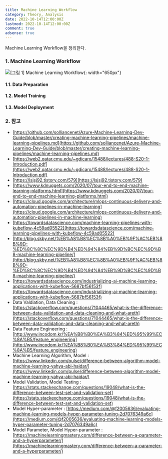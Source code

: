 ```yaml
---
title: Machine Learning Workflow
category: Theory, Analysis
date: 2022-10-14T12:00:00Z
lastmod: 2022-10-14T12:00:00Z
comment: true
adsense: true
---
```


Machine Learning Workflow을 정리한다.

### 1. Machine Learning Workflow

![[그림 1] Machine Learning Workflow]({{site.baseurl}}/images/theory_analysis/Machine_Learning_Workflow/Machine_Learning_Workflow.PNG){: width="650px"}

#### 1.1. Data Preparation

#### 1.2. Model Training

#### 1.3. Model Deployment

### 2. 참고

* [https://github.com/solliancenet/Azure-Machine-Learning-Dev-Guide/blob/master/creating-machine-learning-pipelines/machine-learning-pipelines.md](https://github.com/solliancenet/Azure-Machine-Learning-Dev-Guide/blob/master/creating-machine-learning-pipelines/machine-learning-pipelines.md)
* [https://web2.qatar.cmu.edu/~gdicaro/15488/lectures/488-S20-1-Introduction.pdf](https://web2.qatar.cmu.edu/~gdicaro/15488/lectures/488-S20-1-Introduction.pdf)
* [https://lsjsj92.tistory.com/579](https://lsjsj92.tistory.com/579)
* [https://www.kdnuggets.com/2020/07/tour-end-to-end-machine-learning-platforms.html](https://www.kdnuggets.com/2020/07/tour-end-to-end-machine-learning-platforms.html)
* [https://cloud.google.com/architecture/mlops-continuous-delivery-and-automation-pipelines-in-machine-learning](https://cloud.google.com/architecture/mlops-continuous-delivery-and-automation-pipelines-in-machine-learning)
* [https://towardsdatascience.com/machine-learning-pipelines-with-kubeflow-4c59ad05522](https://towardsdatascience.com/machine-learning-pipelines-with-kubeflow-4c59ad05522)
* [http://blog.skby.net/%EB%A8%B8%EC%8B%A0%EB%9F%AC%EB%8B%9D-%ED%8C%8C%EC%9D%B4%ED%94%84%EB%9D%BC%EC%9D%B8-machine-learning-pipeline/](http://blog.skby.net/%EB%A8%B8%EC%8B%A0%EB%9F%AC%EB%8B%9D-%ED%8C%8C%EC%9D%B4%ED%94%84%EB%9D%BC%EC%9D%B8-machine-learning-pipeline/)
* [https://towardsdatascience.com/industrializing-ai-machine-learning-applications-with-kubeflow-5687bf56153f](https://towardsdatascience.com/industrializing-ai-machine-learning-applications-with-kubeflow-5687bf56153f)
* Data Valdiation, Data Cleaning : [https://stackoverflow.com/questions/71044465/what-is-the-difference-between-data-validation-and-data-cleaning-and-what-areth](https://stackoverflow.com/questions/71044465/what-is-the-difference-between-data-validation-and-data-cleaning-and-what-areth)
* Data Feature Engineering : [http://www.incodom.kr/%EA%B8%B0%EA%B3%84%ED%95%99%EC%8A%B5/feature_engineering](http://www.incodom.kr/%EA%B8%B0%EA%B3%84%ED%95%99%EC%8A%B5/feature_engineering)
* Machine Learning Algorithm, Model : [https://www.linkedin.com/pulse/difference-between-algorithm-model-machine-learning-yahya-abi-haidar/](https://www.linkedin.com/pulse/difference-between-algorithm-model-machine-learning-yahya-abi-haidar/)
* Model Validation, Model Testing : [https://stats.stackexchange.com/questions/19048/what-is-the-difference-between-test-set-and-validation-set](https://stats.stackexchange.com/questions/19048/what-is-the-difference-between-test-set-and-validation-set)
* Model Hyper-parameter : [https://medium.com/@f2005636/evaluating-machine-learning-models-hyper-parameter-tuning-2d7076349a6c](https://medium.com/@f2005636/evaluating-machine-learning-models-hyper-parameter-tuning-2d7076349a6c)
* Model Parameter, Model Hyper-parameter : [https://machinelearningmastery.com/difference-between-a-parameter-and-a-hyperparameter/](https://machinelearningmastery.com/difference-between-a-parameter-and-a-hyperparameter/)
